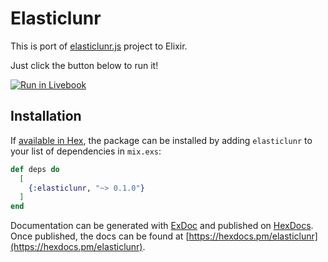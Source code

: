 # Elasticlunr

This is port of [elasticlunr.js](https://github.com/weixsong/elasticlunr.js) project to Elixir.

Just click the button below to run it!

[![Run in Livebook](https://livebook.dev/badge/v1/blue.svg)](https://livebook.dev/run?url=https%3A%2F%2Fgithub.com%2Fheywhy%2Fex_elasticlunr%2Fblob%2Fmaster%2Fdocs.livemd)

## Installation

If [available in Hex](https://hex.pm/docs/publish), the package can be installed
by adding `elasticlunr` to your list of dependencies in `mix.exs`:

```elixir
def deps do
  [
    {:elasticlunr, "~> 0.1.0"}
  ]
end
```

Documentation can be generated with [ExDoc](https://github.com/elixir-lang/ex_doc)
and published on [HexDocs](https://hexdocs.pm). Once published, the docs can
be found at [https://hexdocs.pm/elasticlunr](https://hexdocs.pm/elasticlunr).

